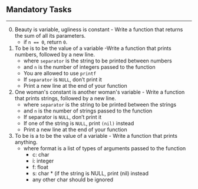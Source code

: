 ## Mandatory Tasks ##
***
0. Beauty is variable, ugliness is constant - Write a function that returns the sum of all its parameters.
	*  if `n == 0`, return `0`.
1. To be is to be the value of a variable -Write a function that prints numbers, followed by a new line.
	* where `separator` is the string to be printed between numbers
	* and `n` is the number of integers passed to the function
	* You are allowed to use `printf`
	* If `separator` is `NULL`, don’t print it
	* Print a new line at the end of your function
2. One woman's constant is another woman's variable - Write a function that prints strings, followed by a new line.
	* where `separator` is the string to be printed between the strings
	* and `n` is the number of strings passed to the function
	* If separator is `NULL`, don’t print it
	* If one of the string is `NULL`, print `(nil)` instead
	* Print a new line at the end of your function
3. To be is a to be the value of a variable - Write a function that prints anything.
	* where format is a list of types of arguments passed to the function
		* c: char
		* i: integer
		* f: float
		* s: char * (if the string is NULL, print (nil) instead
		* any other char should be ignored
